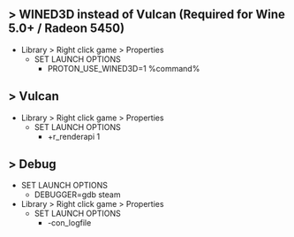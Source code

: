 ## > WINED3D instead of Vulcan (Required for Wine 5.0+ / Radeon 5450)
- Library > Right click game > Properties
    - SET LAUNCH OPTIONS
        - PROTON_USE_WINED3D=1 %command%

## > Vulcan
- Library > Right click game > Properties
    - SET LAUNCH OPTIONS
        - +r_renderapi 1

## > Debug
- SET LAUNCH OPTIONS
    - DEBUGGER=gdb steam
- Library > Right click game > Properties
    - SET LAUNCH OPTIONS
        - -con_logfile
